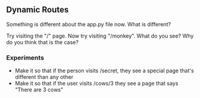 ## Dynamic Routes

Something is different about the app.py file now. What is different?

Try visiting the "/" page. Now try visiting "/monkey". What do you see?
Why do you think that is the case?

### Experiments

  * Make it so that if the person visits /secret, they see a special
    page that's different than any other
  * Make it so that if the user visits /cows/3 they see a page that says
    "There are 3 cows"
